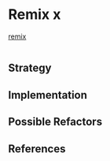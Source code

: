 # Remix x

[remix](https://leetcode.com/problems/reverse-integer/solutions/3333255/95-99-javascript-without-store-64-bit-integers/)

<!--
  which solutions inspired your solution?
  what did you take from each one?

  what did you not like from the other solutions?
  what did you leave out of your solution?
-->

```js

```

## Strategy

## Implementation

## Possible Refactors

## References
